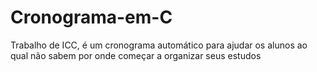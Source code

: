 # Cronograma-em-C
Trabalho de ICC, é um cronograma automático para ajudar os alunos ao qual não sabem por onde começar a organizar seus estudos

